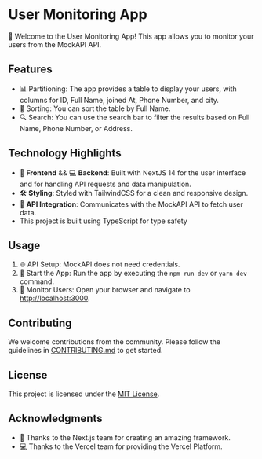 # User Monitoring App

👋 Welcome to the User Monitoring App! This app allows you to monitor your users from the MockAPI API.

## Features

- 📊 Partitioning: The app provides a table to display your users, with columns for ID, Full Name, joined At, Phone Number, and city.
- 🔀 Sorting: You can sort the table by Full Name.
- 🔍 Search: You can use the search bar to filter the results based on Full Name, Phone Number, or Address.

## Technology Highlights

- 🚀 **Frontend** && 💻 **Backend**: Built with NextJS 14 for the user interface and for handling API requests and data manipulation.
- 🛠️ **Styling**: Styled with TailwindCSS for a clean and responsive design.
- 📡 **API Integration**: Communicates with the MockAPI API to fetch user data.
- This project is built using TypeScript for type safety
## Usage

1. 🌐 API Setup:  MockAPI does not need credentials.
2. 🚀 Start the App: Run the app by executing the `npm run dev` or `yarn dev` command.
3. 👀 Monitor Users: Open your browser and navigate to [http://localhost:3000](http://localhost:3000).

## Contributing

We welcome contributions from the community. Please follow the guidelines in [CONTRIBUTING.md](https://github.com/your-username/your-repo/blob/main/CONTRIBUTING.md) to get started.

## License

This project is licensed under the [MIT License](https://github.com/your-username/your-repo/blob/main/LICENSE).

## Acknowledgments

- 👏 Thanks to the Next.js team for creating an amazing framework.
- 💻 Thanks to the Vercel team for providing the Vercel Platform.
